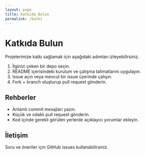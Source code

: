 ```yaml
---
layout: page
title: Katkıda Bulun
permalink: /katki
---
```


# Katkıda Bulun
Projelerimize katkı sağlamak için aşağıdaki adımları izleyebilirsiniz.

1. İlginizi çeken bir depo seçin.
2. README içerisindeki kurulum ve çalışma talimatlarını uygulayın.
3. Issue açın veya mevcut bir issue üzerinde çalışın.
4. Fork + branch oluşturup pull request gönderin.

## Rehberler
- Anlamlı commit mesajları yazın.
- Küçük ve odaklı pull request gönderin.
- Kod içinde gerekli görülen yerlerde açıklayıcı yorumlar ekleyin.

## İletişim
Soru ve öneriler için GitHub issues kullanabilirsiniz.
